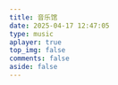 ```yaml
---
title: 音乐馆
date: 2025-04-17 12:47:05
type: music
aplayer: true
top_img: false
comments: false
aside: false
---
```

